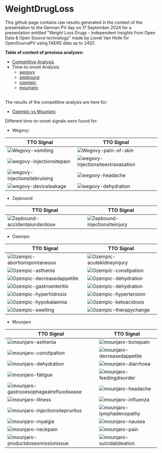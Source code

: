 # WeightDrugLoss

This github page contains raw results generated in the context of the presentation to the German PV day on 17 September 2024 for a presentation entitled "Weight Loss Drugs - ​Independent Insights from Open Data & Open Source technology​" made by Lionel Van Holle for OpenSourcePV using FAERS data up to 24Q1. 

**Table of content of previous analyses:**
- [Competitive Analysis](#competitive)
- Time-to-onset Analysis:
  - [wegovy](#ttowegovy)
  - [zepbound](#ttozepbound)
  - [ozempic](#ttoozempic)
  - [mounjaro](#ttomounjaro)
    
<a id="competitive"></a>  
The results of the competitive analysis are here for: 
* [Ozempic vs Mounjaro](https://ospv.github.io/WeightDrugLoss/24Q1%20-%20Targetedcompetitive%20-%20ozempic%20vs%20mounjaro.html)

Different time-to-onset signals were found for:

<a id="ttowegovy"></a>  
* Wegovy:

| TTO Signal | TTO Signal |
|------------|------------|
| ![Wegovy-vomiting](https://raw.githubusercontent.com/ospv/WeighDrugLoss/wegovy%20-%20vomiting.png) | ![Wegovy-pain-of-skin](/wegovy%20-%20pain%20of%20skin.png) | 
| ![wegovy-injectionsitepain](/wegovy%20-%20injection%20site%20pain.png) | ![wegovy-injectionsiteextravasation](/wegovy%20-%20injection%20site%20extravasation.png) |
| ![wegovy-injectionsitebruising](/wegovy%20-%20injection%20site%20bruising.png) | ![wegovy-headache](/wegovy%20-%20headache.png) |
| ![wegovy-deviceleakage](/wegovy%20-%20device%20leakage.png) | ![wegovy-dehydration](/wegovy%20-%20dehydration.png) |

<a id="ttozepbound"></a>  
* Zepbound

| TTO Signal | TTO Signal |
|------------|------------|
| ![Zepbound-accidentalunderdose](/zepbound%20-%20accidental%20underdose.png) | ![Zepbound-injectionsiteinjury](/zepbound%20-%20injection%20site%20injury.png) | 
  
<a id="ttoozempic"></a>  
* Ozempic

| TTO Signal | TTO Signal |
|------------|------------|
| ![Ozempic-abortionspontaneous](/ozempic%20-%20abortion%20spontaneous.png) | ![Ozempic-acutekidneyinjury](/ozempic%20-%20acute%20kidney%20injury.png) | 
| ![Ozempic-asthenia](/ozempic%20-%20asthenia.png) | ![Ozempic-constipation](/ozempic%20-%20constipation.png) | 
| ![Ozempic-decreasedappetite](/ozempic%20-%20decreased%20appetite.png) | ![Ozempic-dehydration](/ozempic%20-%20dehydration.png) | 
| ![Ozempic-gastroenteritis](/ozempic%20-%20gastroenteritis.png) | ![Ozempic-dehydration](/ozempic%20-%20dehydration.png) | 
| ![Ozempic-hyperhidrosis](/ozempic%20-%20hyperhidrosis.png) | ![Ozempic-hypertension](/ozempic%20-%20hypertension.png) | 
| ![Ozempic-hypokalaemia](/ozempic%20-%20hypokalaemia.png) | ![Ozempic-ketoacidosis](/ozempic%20-%20ketoacidosis.png) | 
| ![Ozempic-swelling](/ozempic%20-%20swelling.png) | ![Ozempic-therapychange](/ozempic%20-%20therapy%20change.png) | 


<a id="ttomounjaro"></a>  
* Mounjaro

| TTO Signal | TTO Signal |
|------------|------------|
| ![mounjaro-asthenia](/mounjaro%20-%20asthenia.png) | ![mounjaro-bonepain](/mounjaro%20-%20bone%20pain.png) | 
| ![mounjaro-constipation](/mounjaro%20-%20constipation.png) | ![mounjaro-decreasedappetite](/mounjaro%20-%20decreased%20appetite.png) | 
| ![mounjaro-dehydration](/mounjaro%20-%20dehydration.png) | ![mounjaro-diarrhoea](/mounjaro%20-%20diarrhoea.png) | 
| ![mounjaro-fatigue](/mounjaro%20-%20fatigue.png) | ![mounjaro-feedingdisorder](/mounjaro%20-%20feeding%20disorder.png) | 
| ![mounjaro-gastrooesophagealrefluxdisease](/mounjaro%20-%20gastrooesophageal%20reflux%20disease.png) | ![mounjaro-headache](/mounjaro%20-%20headache.png) | 
| ![mounjaro-illness](/mounjaro%20-%20illness.png) | ![mounjaro-influenza](/mounjaro%20-%20influenza.png) | 
| ![mounjaro-injectionsitepruritus](/mounjaro%20-%20injection%20site%20pruritus.png) | ![mounjaro-lymphadenopathy](/mounjaro%20-%20lymphadenopathy.png) | 
| ![mounjaro-myalgia](/mounjaro%20-%20myalgia.png) | ![mounjaro-nausea](/mounjaro%20-%20nausea.png) | 
| ![mounjaro-neckpain](/mounjaro%20-%20neck%20pain.png) | ![mounjaro-pain](/mounjaro%20-%20pain.png) | 
| ![mounjaro-productdoseomissionissue](/mounjaro%20-%20product%20dose%20omission%20issue.png) | ![mounjaro-suicidalideation](/mounjaro%20-%20suicidal%20ideation.png) | 
  

